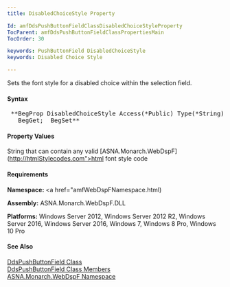 ```yaml
---
title: DisabledChoiceStyle Property

Id: amfDdsPushButtonFieldClassDisabledChoiceStyleProperty
TocParent: amfDdsPushButtonFieldClassPropertiesMain
TocOrder: 30

keywords: PushButtonField DisabledChoiceStyle
keywords: Disabled Choice Style

---
```


Sets the font style for a disabled choice within the selection field.

#### Syntax
<pre class="prettyprint"> **BegProp DisabledChoiceStyle Access(*Public) Type(*String) Modifier(*Overrides)
   BegGet;  BegSet** </pre>

#### Property Values
String that can contain any valid [ASNA.Monarch.WebDspF](http://htmlStylecodes.com">html font style code</a>

#### Requirements
**Namespace:** <a href="amfWebDspFNamespace.html)

**Assembly:** ASNA.Monarch.WebDspF.DLL

**Platforms:** Windows Server 2012, Windows Server 2012 R2, Windows Server 2016, Windows Server 2016, Windows 7, Windows 8 Pro, Windows 10 Pro

#### See Also
[ DdsPushButtonField Class](amfDdsPushButtonFieldClass.html) <br clear="none" />[ DdsPushButtonField Class Members](amfDdsPushButtonFieldClassMembers.html)<br clear="none" />[ ASNA.Monarch.WebDspF Namespace](amfWebDspFNamespace.html)
